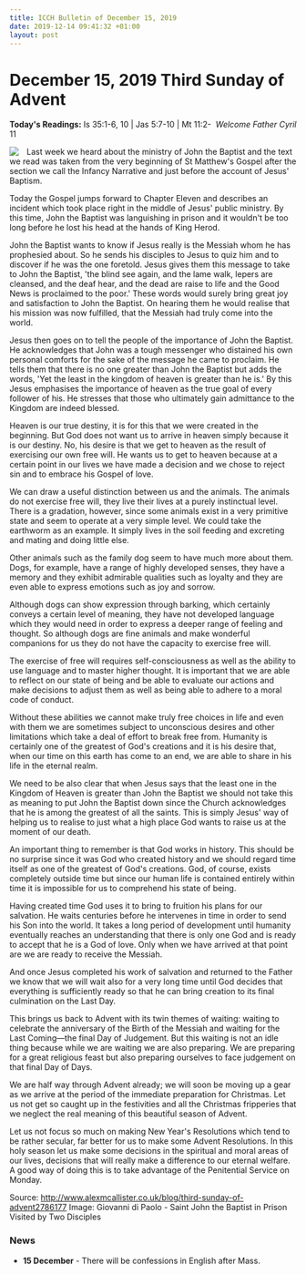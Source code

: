 ```yaml
---
title: ICCH Bulletin of December 15, 2019
date: 2019-12-14 09:41:32 +01:00
layout: post
---
```


# December 15, 2019 Third Sunday of Advent
<span style="float: right"><em>Welcome Father Cyril</em></span>
**Today's Readings:** Is 35:1-6, 10 | Jas 5:7-10 | Mt 11:2-11


<img style="float: left; margin-right: 1em;" src="https://upload.wikimedia.org/wikipedia/commons/thumb/e/e8/Giovanni_di_Paolo_-_Saint_John_the_Baptist_in_Prison_Visited_by_Two_Disciples_-_Google_Art_Project.jpg/138px-Giovanni_di_Paolo_-_Saint_John_the_Baptist_in_Prison_Visited_by_Two_Disciples_-_Google_Art_Project.jpg">

Last week we heard about the ministry of John the Baptist and the text we read was taken from the very beginning of St Matthew's Gospel after the section we call the Infancy Narrative and just before the account of Jesus' Baptism.

Today the Gospel jumps forward to Chapter Eleven and describes an incident which took place right in the middle of Jesus' public ministry. By this time, John the Baptist was languishing in prison and it wouldn't be too long before he lost his head at the hands of King Herod.

John the Baptist wants to know if Jesus really is the Messiah whom he has prophesied about. So he sends his disciples to Jesus to quiz him and to discover if he was the one foretold. Jesus gives them this message to take to John the Baptist, 'the blind see again, and the lame walk, lepers are cleansed, and the deaf hear, and the dead are raise to life and the Good News is proclaimed to the poor.' These words would surely bring great joy and satisfaction to John the Baptist. On hearing them he would realise that his mission was now fulfilled, that the Messiah had truly come into the world.

Jesus then goes on to tell the people of the importance of John the Baptist. He acknowledges that John was a tough messenger who distained his own personal comforts for the sake of the message he came to proclaim. He tells them that there is no one greater than John the Baptist but adds the words, 'Yet the least in the kingdom of heaven is greater than he is.' By this Jesus emphasises the importance of heaven as the true goal of every follower of his. He stresses that those who ultimately gain admittance to the Kingdom are indeed blessed.

Heaven is our true destiny, it is for this that we were created in the beginning. But God does not want us to arrive in heaven simply because it is our destiny. No, his desire is that we get to heaven as the result of exercising our own free will. He wants us to get to heaven because at a certain point in our lives we have made a decision and we chose to reject sin and to embrace his Gospel of love.

We can draw a useful distinction between us and the animals. The animals do not exercise free will, they live their lives at a purely instinctual level. There is a gradation, however, since some animals exist in a very primitive state and seem to operate at a very simple level. We could take the earthworm as an example. It simply lives in the soil feeding and excreting and mating and doing little else.

Other animals such as the family dog seem to have much more about them. Dogs, for example, have a range of highly developed senses, they have a memory and they exhibit admirable qualities such as loyalty and they are even able to express emotions such as joy and sorrow.

Although dogs can show expression through barking, which certainly conveys a certain level of meaning, they have not developed language which they would need in order to express a deeper range of feeling and thought. So although dogs are fine animals and make wonderful companions for us they do not have the capacity to exercise free will.

The exercise of free will requires self-consciousness as well as the ability to use language and to master higher thought. It is important that we are able to reflect on our state of being and be able to evaluate our actions and make decisions to adjust them as well as being able to adhere to a moral code of conduct.

Without these abilities we cannot make truly free choices in life and even with them we are sometimes subject to unconscious desires and other limitations which take a deal of effort to break free from. Humanity is certainly one of the greatest of God's creations and it is his desire that, when our time on this earth has come to an end, we are able to share in his life in the eternal realm.

We need to be also clear that when Jesus says that the least one in the Kingdom of Heaven is greater than John the Baptist we should not take this as meaning to put John the Baptist down since the Church acknowledges that he is among the greatest of all the saints. This is simply Jesus' way of helping us to realise to just what a high place God wants to raise us at the moment of our death.

An important thing to remember is that God works in history. This should be no surprise since it was God who created history and we should regard time itself as one of the greatest of God's creations. God, of course, exists completely outside time but since our human life is contained entirely within time it is impossible for us to comprehend his state of being.

Having created time God uses it to bring to fruition his plans for our salvation. He waits centuries before he intervenes in time in order to send his Son into the world. It takes a long period of development until humanity eventually reaches an understanding that there is only one God and is ready to accept that he is a God of love. Only when we have arrived at that point are we are ready to receive the Messiah.

And once Jesus completed his work of salvation and returned to the Father we know that we will wait also for a very long time until God decides that everything is sufficiently ready so that he can bring creation to its final culmination on the Last Day.

This brings us back to Advent with its twin themes of waiting: waiting to celebrate the anniversary of the Birth of the Messiah and waiting for the Last Coming—the final Day of Judgement. But this waiting is not an idle thing because while we are waiting we are also preparing. We are preparing for a great religious feast but also preparing ourselves to face judgement on that final Day of Days.

We are half way through Advent already; we will soon be moving up a gear as we arrive at the period of the immediate preparation for Christmas. Let us not get so caught up in the festivities and all the Christmas fripperies that we neglect the real meaning of this beautiful season of Advent.

Let us not focus so much on making New Year's Resolutions which tend to be rather secular, far better for us to make some Advent Resolutions. In this holy season let us make some decisions in the spiritual and moral areas of our lives, decisions that will really make a difference to our eternal welfare. A good way of doing this is to take advantage of the Penitential Service on Monday.

Source: http://www.alexmcallister.co.uk/blog/third-sunday-of-advent2786177
Image: Giovanni di Paolo - Saint John the Baptist in Prison Visited by Two Disciples

### News 

* **15 December** - There will be confessions in English after Mass.
